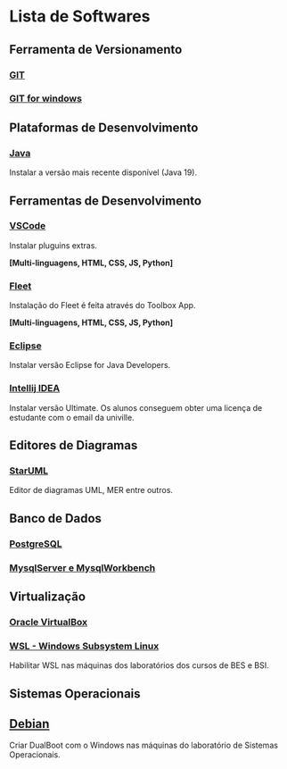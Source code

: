 # Lista de Softwares

## Ferramenta de Versionamento

### [GIT](https://git-scm.com/)
### [GIT for windows](https://gitforwindows.org/)

## Plataformas de Desenvolvimento

### [Java](https://adoptium.net/temurin/releases/)

Instalar a versão mais recente disponível (Java 19).

## Ferramentas de Desenvolvimento

### [VSCode](https://code.visualstudio.com/)

Instalar pluguins extras.

**[Multi-linguagens, HTML, CSS, JS, Python]**

### [Fleet](https://www.jetbrains.com/fleet/)

Instalação do Fleet é feita através do Toolbox App.

**[Multi-linguagens, HTML, CSS, JS, Python]**

### [Eclipse](https://www.eclipse.org/downloads/)

Instalar versão Eclipse for Java Developers.

### [Intellij IDEA](https://www.jetbrains.com/idea/)

Instalar versão Ultimate. Os alunos conseguem obter uma licença de estudante com o email da univille.

## Editores de Diagramas

### [StarUML](https://staruml.io/)

Editor de diagramas UML, MER entre outros.

## Banco de Dados

### [PostgreSQL](https://www.postgresql.org/)

### [MysqlServer e MysqlWorkbench](https://dev.mysql.com/downloads/mysql/)

## Virtualização

### [Oracle VirtualBox](https://www.virtualbox.org/)

### [WSL - Windows Subsystem Linux](https://learn.microsoft.com/pt-br/windows/wsl/install)

Habilitar WSL nas máquinas dos laboratórios dos cursos de BES e BSI.

## Sistemas Operacionais

## [Debian](https://www.debian.org/index.pt.html)

Criar DualBoot com o Windows nas máquinas do laboratório de Sistemas Operacionais.
